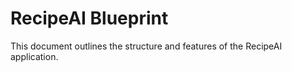 # RecipeAI Blueprint

This document outlines the structure and features of the RecipeAI application.
